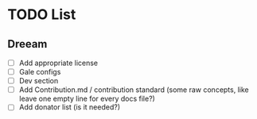# TODO List

## Dreeam
- [ ] Add appropriate license
- [ ] Gale configs
- [ ] Dev section
- [ ] Add Contribution.md / contribution standard (some raw concepts, like leave one empty line for every docs file?)
- [ ] Add donator list (is it needed?)
